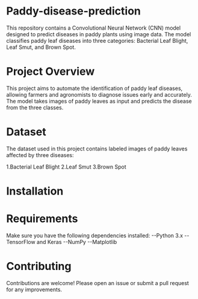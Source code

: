 # Paddy-disease-prediction
This repository contains a Convolutional Neural Network (CNN) model designed to predict diseases in paddy plants using image data. The model classifies paddy leaf diseases into three categories: Bacterial Leaf Blight, Leaf Smut, and Brown Spot.

# Project Overview
This project aims to automate the identification of paddy leaf diseases, allowing farmers and agronomists to diagnose issues early and accurately. The model takes images of paddy leaves as input and predicts the disease from the three classes.

# Dataset
The dataset used in this project contains labeled images of paddy leaves affected by three diseases:

 1.Bacterial Leaf Blight
 2.Leaf Smut
 3.Brown Spot

# Installation
# Requirements
Make sure you have the following dependencies installed:
 --Python 3.x
 --TensorFlow and Keras
 --NumPy
 --Matplotlib

 # Contributing
 Contributions are welcome! Please open an issue or submit a pull request for any improvements.
